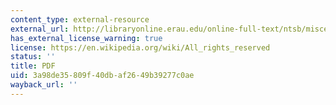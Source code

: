 ```yaml
---
content_type: external-resource
external_url: http://libraryonline.erau.edu/online-full-text/ntsb/miscellaneous-reports/NYC99MA178a.pdf
has_external_license_warning: true
license: https://en.wikipedia.org/wiki/All_rights_reserved
status: ''
title: PDF
uid: 3a98de35-809f-40db-af26-49b39277c0ae
wayback_url: ''
---
```

